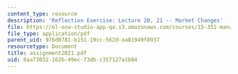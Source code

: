 ```yaml
---
content_type: resource
description: 'Reflection Exercise: Lecture 20, 21 -- Market Changes'
file: https://ol-ocw-studio-app-qa.s3.amazonaws.com/courses/15-351-managing-the-innovation-process-fall-2002/8aa73032162b49ec73dbc357127a1b04_assignment2021.pdf
file_type: application/pdf
parent_uid: 976d0781-b151-19cc-562d-aa81949f8937
resourcetype: Document
title: assignment2021.pdf
uid: 8aa73032-162b-49ec-73db-c357127a1b04
---
```

